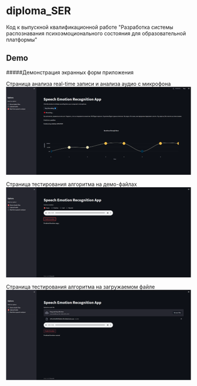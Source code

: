 # diploma_SER
Код к выпускной квалификационной работе "Разработка системы распознавания психоэмоционального состояния для образовательной платформы"


## Demo
#####Демонстрация экранных форм приложения

Страница анализа real-time записи и анализа аудио с микрофона
![real-time_demo](./ui_screenshots/real-time_screen_demo.png)


Страница тестирования алгоритма на демо-файлах
![demo_demo](./ui_screenshots/demo_samples_demo.png)


Страница тестирования алгоритма на загружаемом файле
![upload_demo](./ui_screenshots/upload_audio_demo.png)
